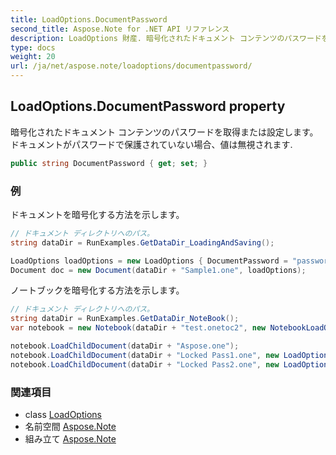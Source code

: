 ```yaml
---
title: LoadOptions.DocumentPassword
second_title: Aspose.Note for .NET API リファレンス
description: LoadOptions 財産. 暗号化されたドキュメント コンテンツのパスワードを取得または設定しますドキュメントがパスワードで保護されていない場合値は無視されます.
type: docs
weight: 20
url: /ja/net/aspose.note/loadoptions/documentpassword/
---
```

## LoadOptions.DocumentPassword property

暗号化されたドキュメント コンテンツのパスワードを取得または設定します。ドキュメントがパスワードで保護されていない場合、値は無視されます.

```csharp
public string DocumentPassword { get; set; }
```

### 例

ドキュメントを暗号化する方法を示します。

```csharp
// ドキュメント ディレクトリへのパス。
string dataDir = RunExamples.GetDataDir_LoadingAndSaving();

LoadOptions loadOptions = new LoadOptions { DocumentPassword = "password" };
Document doc = new Document(dataDir + "Sample1.one", loadOptions);
```

ノートブックを暗号化する方法を示します。

```csharp
// ドキュメント ディレクトリへのパス。
string dataDir = RunExamples.GetDataDir_NoteBook();
var notebook = new Notebook(dataDir + "test.onetoc2", new NotebookLoadOptions() { DeferredLoading = true });

notebook.LoadChildDocument(dataDir + "Aspose.one");  
notebook.LoadChildDocument(dataDir + "Locked Pass1.one", new LoadOptions() { DocumentPassword = "pass" });
notebook.LoadChildDocument(dataDir + "Locked Pass2.one", new LoadOptions() { DocumentPassword = "pass2" });
```

### 関連項目

* class [LoadOptions](../)
* 名前空間 [Aspose.Note](../../loadoptions/)
* 組み立て [Aspose.Note](../../../)


